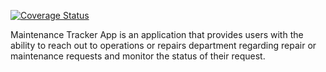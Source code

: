 [![Coverage Status](https://coveralls.io/repos/github/klevamane/Maintenance-tr/badge.svg?branch=feature)](https://coveralls.io/github/klevamane/Maintenance-tr?branch=feature)

Maintenance Tracker App is an application that provides users with the ability to reach out to
operations or repairs department regarding repair or maintenance requests and monitor the
status of their request.
